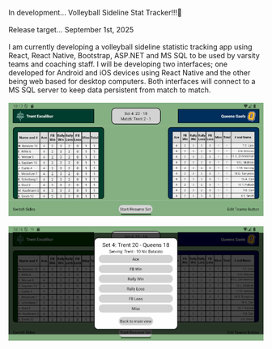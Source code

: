 In development...  Volleyball Sideline Stat Tracker!!!👋
<BR>
<BR>
Release target...  September 1st, 2025
<BR>
<BR>
I am currently developing a volleyball sideline statistic tracking app using React, React Native, Bootstrap, ASP.NET and MS SQL to be used by varsity teams and coaching staff.  I will be developing two interfaces; one developed for Android and iOS devices using React Native and the other being web based for desktop computers. Both interfaces will connect to a MS SQL server to keep data persistent from match to match.
<BR>
<BR>
<img src="MainScreen.png" alt="Main Screen">
<BR>
<BR>
<img src="EditScreen.png" alt="Edit Screen">
<!--
**EvanRiffel/EvanRiffel** is a ✨ _special_ ✨ repository because its `README.md` (this file) appears on your GitHub profile.

Here are some ideas to get you started:

- 🔭 I’m currently working on ...
- 🌱 I’m currently learning ...
- 👯 I’m looking to collaborate on ...
- 🤔 I’m looking for help with ...
- 💬 Ask me about ...
- 📫 How to reach me: ...
- 😄 Pronouns: ...
- ⚡ Fun fact: ...
-->
